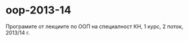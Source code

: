 oop-2013-14
===========

Програмите от лекциите по ООП на специалност КН, 1 курс, 2 поток, 2013/14 г.
